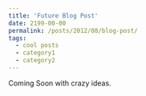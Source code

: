 ```yaml
---
title: 'Future Blog Post'
date: 2199-00-00
permalink: /posts/2012/08/blog-post/
tags:
  - cool posts
  - category1
  - category2
---
```


Coming Soon with crazy ideas.  
<!---
(To disable scheduling of future posts, edit `config.yml` and set `future: false.)
-->

